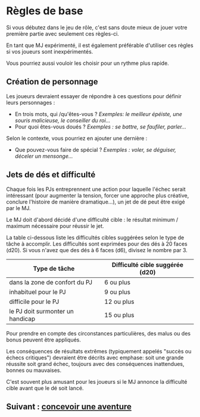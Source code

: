 # Règles de base

Si vous débutez dans le jeu de rôle, c'est sans doute mieux de jouer votre première partie avec seulement ces règles-ci.

En tant que MJ expérimenté, il est également préférable d'utiliser ces règles si vos joueurs sont inexpérimentés.

Vous pourriez aussi vouloir les choisir pour un rythme plus rapide.

## Création de personnage

Les joueurs devraient essayer de répondre à ces questions pour définir leurs personnages :
- En trois mots, qui /qu'êtes-vous ? *Exemples: le meilleur épéiste, une souris malicieuse, le conseiller du roi...*
- Pour quoi êtes-vous doués ? *Exemples : se battre, se faufiler, parler...*

Selon le contexte, vous pourriez en ajouter une dernière :
- Que pouvez-vous faire de spécial ? *Exemples : voler, se déguiser, déceler un mensonge...*

## Jets de dés et difficulté

Chaque fois les PJs entreprennent une action pour laquelle l'échec serait intéressant (pour augmenter la tension, forcer une approche plus créative, conclure l'histoire de manière dramatique...), un jet de dé peut être exigé par le MJ.

Le MJ doit d'abord décidé d'une difficulté cible : le résultat minimum / maximum nécessaire pour réussir le jet.

La table ci-dessous liste les difficultés cibles suggérées selon le type de tâche à accomplir.
Les difficultés sont exprimées pour des dés à 20 faces (d20). Si vous n'avez que des dés à 6 faces (d6), divisez le nombre par 3.

| Type de tâche                    | Difficulté cible suggérée (d20) |
| -------------------------------- | ------------------------------- |
| dans la zone de confort du PJ    | 6 ou plus                       |
| inhabituel pour le PJ            | 9 ou plus                       |
| difficile pour le PJ             | 12 ou plus                      |
| le PJ doit surmonter un handicap | 15 ou plus                      |


Pour prendre en compte des circonstances particulières, des malus ou des bonus peuvent être appliqués.

Les conséquences de résultats extrêmes (typiquement appelés "succès ou échecs critiques") devraient être décrits avec emphase: soit une grande réussite soit grand échec, toujours avec des conséquences inattendues, bonnes ou mauvaises.

C'est souvent plus amusant pour les joueurs si le MJ annonce la difficulté cible avant que le dé soit lancé.

## Suivant : [concevoir une aventure](/chapters/03-adventure/french.md)
